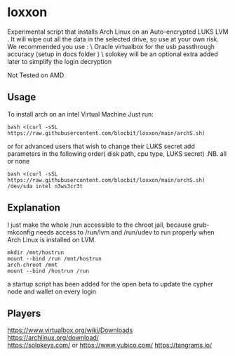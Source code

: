 # loxxon

Experimental script that installs Arch Linux on an Auto-encrypted LUKS LVM . It will wipe out all the data in the selected drive, so use at your own risk. We recommended you use : \ Oracle virtualbox for the usb passthrough accuracy (setup in docs folder ) \ solokey will be an optional extra added later to simplify the login decryption

Not Tested on AMD

## Usage
To install arch on an intel Virtual Machine
Just run:
```
bash <(curl -sSL https://raw.githubusercontent.com/blocbit/loxxon/main/archS.sh)
```
or for advanced users that wish to change their LUKS secret add parameters in the following order( disk path, cpu type, LUKS secret) .NB. all or none
```
bash <(curl -sSL https://raw.githubusercontent.com/blocbit/loxxon/main/archS.sh) /dev/sda intel n3ws3cr3t
```

## Explanation
I just make the whole /run accessible to the chroot jail, because grub-mkconfig needs access to /run/lvm and /run/udev to run properly when Arch Linux is installed on LVM.
```
mkdir /mnt/hostrun
mount --bind /run /mnt/hostrun
arch-chroot /mnt
mount --bind /hostrun /run
```
a startup script has been added for the open beta to update the cypher node and wallet on every login

## Players

https://www.virtualbox.org/wiki/Downloads \
https://archlinux.org/download/ \
https://solokeys.com/ or https://www.yubico.com/
https://tangrams.io/